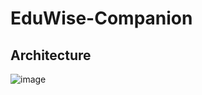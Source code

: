 # EduWise-Companion

## Architecture
![image](https://github.com/hamadodene/eduwise-Companion/assets/43852233/b5a2ba83-729c-4eb7-9d34-d7789065b3e1)
